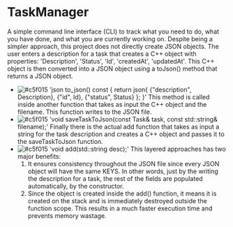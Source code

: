 # TaskManager
A simple command line interface (CLI) to track what you need to do, what you have done, and what you are currently working on.
Despite being a simpler approach, this project does not directly create JSON objects. The user enters a description for a task that creates a C++ object with properties: 'Description', 'Status', 'Id', 'createdAt', 'updatedAt'. This C++ object is then converted into a JSON object using a toJson() method that returns a JSON object.
- ![#c5f015](https://placehold.co/15x15/c5f015/c5f015.png) 'json to_json() const {
    return json{ {"description", Description}, {"id", Id}, {"status", Status} };
}'
This method is called inside another function that takes as input the C++ object and the filename. This function writes to the JSON file.
- ![#c5f015](https://placehold.co/15x15/c5f015/c5f015.png) 'void saveTaskToJson(const Task& task, const std::string& filename);'
Finally there is the actual add function that takes as input a string for the task description and creates a C++ object and passes it to the saveTaskToJson function.
- ![#c5f015](https://placehold.co/15x15/c5f015/c5f015.png) 'void add(std::string desc);'
  This layered approaches has two major benefits:
  1. It ensures consistency throughout the JSON file since every JSON object will have the same KEYS. In other words, just by the writing the description for a task, the rest of the fields are populated automatically, by the constructor.
  2. Since the object is created inside the add() function, it means it is created on the stack and is immediately destroyed outside the function scope. This results in a much faster execution time and prevents memory wastage.
